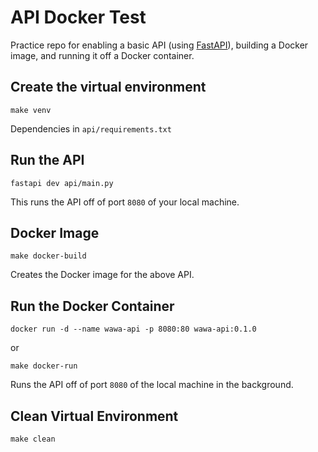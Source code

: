 # API Docker Test

Practice repo for enabling a basic API (using [FastAPI](https://fastapi.tiangolo.com/)), building a Docker image, and running it off a Docker container.

## Create the virtual environment

`make venv`

Dependencies in `api/requirements.txt`

## Run the API

`fastapi dev api/main.py`

This runs the API off of port `8080` of your local machine.

## Docker Image

`make docker-build`

Creates the Docker image for the above API.

## Run the Docker Container

`docker run -d --name wawa-api -p 8080:80 wawa-api:0.1.0`

or

`make docker-run`

Runs the API off of port `8080` of the local machine in the background.

## Clean Virtual Environment

`make clean`

